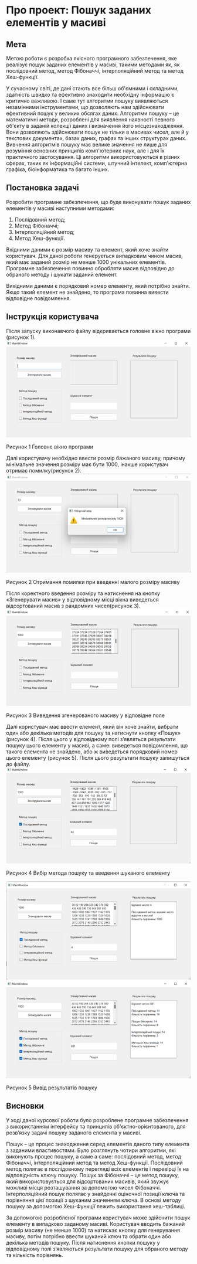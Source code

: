 # Про проект: Пошук заданих елементів у масиві

## Мета

Метою роботи є розробка якісного програмного забезпечення, яке реалізує пошук заданих елементів у масиві, такими методами як, як послідовний метод, метод Фібоначчі, інтерполяційний метод та метод Хеш-функції.

У сучасному світі, де дані стають все більш об'ємними і складними, здатність швидко та ефективно знаходити необхідну інформацію є критично важливою. І саме тут алгоритми пошуку виявляються незамінними інструментами, що дозволяють нам здійснювати ефективний пошук у великих обсягах даних. Алгоритми пошуку – це математичні методи, розроблені для виявлення наявності певного об'єкту в заданій колекції даних і визначення його місцезнаходження. Вони дозволяють здійснювати пошук не тільки в масивах чисел, але й у текстових документах, базах даних, графах та інших структурах даних. Вивчення алгоритмів пошуку має велике значення не лише для розуміння основних принципів комп'ютерних наук, але і для їх практичного застосування. Ці алгоритми використовуються в різних сферах, таких як інформаційні системи, штучний інтелект, комп'ютерна графіка, біоінформатика та багато інших.

## Постановка задачі

Розробити програмне забезпечення, що буде виконувати пошук заданих елементів у масиві наступними методами:
1. Послідовний метод;
2. Метод Фібоначчі;
3. Інтерполяційний метод;
4. Метод Хеш-функції.
   
Вхідними даними є розмір масиву та елемент, який хоче знайти користувач. Для даної роботи генерується випадковим чином масив, який має заданий розмір не менше 1000 унікальних елементів. Програмне забезпечення повинно обробляти масив відповідно до обраного методу і шукати заданий елемент. 

Вихідними даними є порядковий номер елементу, який потрібно знайти. Якщо такий елемент не знайдено, то програма повинна вивести відповідне повідомлення.  

## Інструкція користувача

Після запуску виконавчого файлу відкривається головне вікно програми (рисунок 1).
![picture1](./images/picture1.png)

Рисунок 1 Головне вікно програми

Далі користувачу необхідно ввести розмір бажаного масиву, причому мінімальне значення розміру має бути 1000, інакше користувач отримає помилку(рисунок 2).
![picture2](./images/picture2.png)

Рисунок 2 Отримання помилки при введенні малого розміру масиву

Після коректного введення розміру та натиснення на кнопку «Згенерувати масив» у відповідному місці вікна виведеться відсортований масив з рандомних чисел(рисунок 3).
![picture3](./images/picture3.png)

Рисунок 3 Виведення згенерованого масиву у відповідне  поле

Далі користувач має ввести елемент, який він хоче знайти, вибрати один або декілька методів для пошуку та натиснути кнопку «Пошук» (рисунок 4). Після цього у відповідному полі з’являться результати пошуку цього елементу у масиві, а саме: виведеться повідомлення, що такого елемента не знайдено, або ж виведеться порядковий номер цього елементу (рисунок 5). Після цього результати пошуку запишуться до файлу.
![picture4](./images/picture4.png)

Рисунок 4 Вибір метода пошуку та введення шуканого елементу

![picture5](./images/picture5.png)
![picture6](./images/picture6.png)

Рисунок 5 Вивід результатів пошуку

## Висновки

У ході даної курсової роботи було розроблене програмне забезпечення з використанням інтерфейсу та принципів об'єктно-орієнтованого, для розв’язку задачі пошуку заданого елемента у масиві. 

Пошук – це процес знаходження серед елементів даного типу елемента з заданими властивостями. Було розглянуть чотири алгоритми, які виконують процес пошуку, а саме а саме: послідовний  метод, метод Фібоначчі, інтерполяційний метод та метод Хеш-функції. Послідовний метод полягає в послідовному перегляді всіх елементів і перевірці їх на відповідність ключу пошуку. Пошук за Фібоначчі – це метод пошуку, який використовується для відсортованих масивів, який звужує можливі місця розташування за допомогою чисел Фібоначчі. Інтерполяційний пошук полягає у знайденні оціночної позиції ключа та порівняння цієї позиції з шуканим значенням ключа. В основі методу пошуку за допомогою Хеш-Функції лежить використання хеш-таблиці.

За допомогою розробленої програми користувач може здійснити пошук елементу в випадково заданому масиві. Користувач вводить бажаний розмір масиву (не менше 1000) та натискає кнопку для генерування масиву, потім потрібно ввести шуканий ключ та обрати один або декілька методів пошуку. Після натиснення кнопки пошуку у відповідному полі з’являються результати пошуку для обраного методу та кількість порівнянь. 

